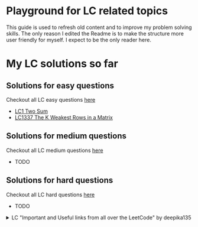 # Playground for LC related topics

This guide is used to refresh old content and to improve my problem solving skills. The only reason I edited the Readme is to make the structure more user friendly for myself. I expect to be the only reader here.

# My LC solutions so far

## Solutions for easy questions

Checkout all LC easy questions [here](https://leetcode.com/problemset/all/?difficulty=EASY)
- [LC1 Two Sum](https://leetcode.com/problems/two-sum/) 
- [LC1337 The K Weakest Rows in a Matrix](https://leetcode.com/problems/the-k-weakest-rows-in-a-matrix/)

## Solutions for medium questions

Checkout all LC medium questions [here](https://leetcode.com/problemset/all/?difficulty=MEDIUM)
- TODO

## Solutions for hard questions

Checkout all LC hard questions [here](https://leetcode.com/problemset/all/?difficulty=HARD)
- TODO

<details>
<summary>LC "Important and Useful links from all over the LeetCode" by deepika135</summary>

- LC suggested notes by the user deepika135 for new users.
- Check the guide on LC by clicking [here](https://leetcode.com/discuss/general-discussion/665604/Important-and-Useful-links-from-all-over-the-LeetCode)
- Big thanks to all the contributors from LC for creating this great guide!

    <details>
    <summary>"How to use LeetCode" section</summary>

    * [How to use Leetcode efficiently and effectively by beginners by @megaspazz](https://leetcode.com/discuss/career/450215/How-to-use-LeetCode-to-help-yourself-efficiently-and-effectively-(for-beginners))
        * suggested using [algorithms](https://leetcode.com/problemset/algorithms/)
    * [How to effectively use LeetCode to prepare for interviews!! by @Pooja0406](https://leetcode.com/discuss/career/449135/How-to-effectively-use-LeetCode-to-prepare-for-interviews)
        * suggested [easy questions](https://leetcode.com/list/xix1yu51/) and [medium questions](https://leetcode.com/list/xixy4dq7/), see my current Solutions and the question lists below
    * [Interview preparation study plan using leetcode (Leetcode's pick) by @amit_gupta10](https://leetcode.com/discuss/interview-question/1098600/TOPICS-WHICH-YOU-CAN'T-SKIP-or-INTERVIEW-PREPARATION-or-STUDY-PLAN)
        * TODO

    </details>

    <details>
    <summary>Recommended easy question list "How to effectively use LeetCode to prepare for interviews" by @Pooja0406</summary>

    - [Complete Pooja0406 easy quetion list](https://leetcode.com/list/xix1yu51/):
        - [LC13 Roman to Integer](https://leetcode.com/problems/roman-to-integer/)
        - [LC20 Valid Parentheses](https://leetcode.com/problems/valid-parentheses/)
        - [LC21 Merge Two Sorted Lists](https://leetcode.com/problems/merge-two-sorted-lists/)
        - [LC53 Maximum Subarray](https://leetcode.com/problems/maximum-subarray/)
        - [LC88 Merge Sorted Array](https://leetcode.com/problems/merge-sorted-array/)
        - [LC141 Linked List Cycle](https://leetcode.com/problems/linked-list-cycle/)
        - [LC155 Min Stack](https://leetcode.com/problems/min-stack/)
        - [LC160 Intersection of Two Linked Lists](https://leetcode.com/problems/intersection-of-two-linked-lists/)
        - [LC169 Majority Element](https://leetcode.com/problems/majority-element/)
        - [LC172 Factorial Trailing Zeroes](https://leetcode.com/problems/factorial-trailing-zeroes/) actually Medium
        - [LC189 Rotate Array](https://leetcode.com/problems/rotate-array/) actually Medium
        - [LC198 House Robber](https://leetcode.com/problems/house-robber/) actually Medium
        - [LC202 Happy Number](https://leetcode.com/problems/happy-number/)
        - [LC204 Count Primes](https://leetcode.com/problems/count-primes/) actually Medium
        - [LC205 Isomorphic Strings](https://leetcode.com/problems/isomorphic-strings/)
        - [LC226 Invert Binary Tree](https://leetcode.com/problems/invert-binary-tree/)
        - [LC242 Valid Anagram](https://leetcode.com/problems/valid-anagram/)
        - [LC371 Sum of Two Integers](https://leetcode.com/problems/sum-of-two-integers/) actually Medium
        - [LC448 Find All Numbers Disappeared in an Array](https://leetcode.com/problems/find-all-numbers-disappeared-in-an-array/)
        - [LC557 Reverse Words in a String III](https://leetcode.com/problems/reverse-words-in-a-string-iii/)
        - [LC572 Subtree of Another Tree](https://leetcode.com/problems/subtree-of-another-tree/)
        - [LC605 Can Place Flowers](https://leetcode.com/problems/can-place-flowers/)
        - [LC617 Merge Two Binary Trees](https://leetcode.com/problems/merge-two-binary-trees/)
        - [LC665 Non-decreasing Array](https://leetcode.com/problems/non-decreasing-array/) actually Medium
        - [LC669 Trim a Binary Search Tree](https://leetcode.com/problems/trim-a-binary-search-tree/) actually Medium
        - [LC674 Longest Continuous Increasing Subsequence](https://leetcode.com/problems/longest-continuous-increasing-subsequence/)
        - [LC589 N-ary Tree Preorder Traversal](https://leetcode.com/problems/n-ary-tree-preorder-traversal/)
        - [LC703 Kth Largest Element in a Stream](https://leetcode.com/problems/kth-largest-element-in-a-stream/)
        - [LC705 Design HashSet](https://leetcode.com/problems/design-hashset/)
        - [LC849 Maximize Distance to Closest Person](https://leetcode.com/problems/maximize-distance-to-closest-person/) actually Medium
        - [LC852 Peak Index in a Mountain Array](https://leetcode.com/problems/peak-index-in-a-mountain-array/)
        - [LC1160 Find Words That Can Be Formed by Characters](https://leetcode.com/problems/find-words-that-can-be-formed-by-characters/)

    </details>

    <details>
    <summary>recommended medium question list "How to effectively use LeetCode to prepare for interviews" by @Pooja0406</summary>

    - [Complete Pooja0406 medium question list](https://leetcode.com/list/xixy4dq7/):
        - TODO

    </details>

</details>